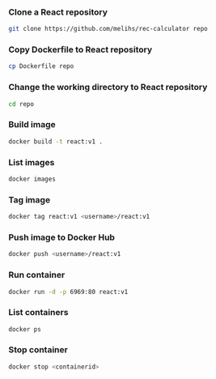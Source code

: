 ### Clone a React repository
```bash
git clone https://github.com/melihs/rec-calculator repo
```
### Copy Dockerfile to React repository
```bash
cp Dockerfile repo
```
### Change the working directory to React repository
```bash
cd repo
```
### Build image
```bash
docker build -t react:v1 .
```
### List images
```bash
docker images
```
### Tag image
```bash
docker tag react:v1 <username>/react:v1 
```
### Push image to Docker Hub
```bash
docker push <username>/react:v1  
```
### Run container
```bash
docker run -d -p 6969:80 react:v1
```
### List containers
```bash
docker ps
```
### Stop container
```bash
docker stop <containerid>
```